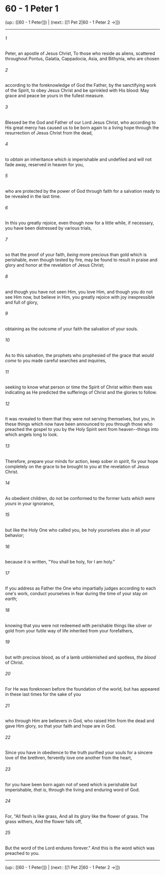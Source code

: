 # 60 - 1 Peter 1

(up:: [[60 - 1 Peter]]) | (next:: [[1 Pet 2|60 - 1 Peter 2 →]])

***


###### 1 
Peter, an apostle of Jesus Christ, To those who reside as aliens, scattered throughout Pontus, Galatia, Cappadocia, Asia, and Bithynia, who are chosen 

###### 2 
according to the foreknowledge of God the Father, by the sanctifying work of the Spirit, to obey Jesus Christ and be sprinkled with His blood: May grace and peace be yours in the fullest measure. 

###### 3 
Blessed be the God and Father of our Lord Jesus Christ, who according to His great mercy has caused us to be born again to a living hope through the resurrection of Jesus Christ from the dead, 

###### 4 
to _obtain_ an inheritance _which is_ imperishable and undefiled and will not fade away, reserved in heaven for you, 

###### 5 
who are protected by the power of God through faith for a salvation ready to be revealed in the last time. 

###### 6 
In this you greatly rejoice, even though now for a little while, if necessary, you have been distressed by various trials, 

###### 7 
so that the proof of your faith, _being_ more precious than gold which is perishable, even though tested by fire, may be found to result in praise and glory and honor at the revelation of Jesus Christ; 

###### 8 
and though you have not seen Him, you love Him, and though you do not see Him now, but believe in Him, you greatly rejoice with joy inexpressible and full of glory, 

###### 9 
obtaining as the outcome of your faith the salvation of your souls. 

###### 10 
As to this salvation, the prophets who prophesied of the grace that _would come_ to you made careful searches and inquiries, 

###### 11 
seeking to know what person or time the Spirit of Christ within them was indicating as He predicted the sufferings of Christ and the glories to follow. 

###### 12 
It was revealed to them that they were not serving themselves, but you, in these things which now have been announced to you through those who preached the gospel to you by the Holy Spirit sent from heaven--things into which angels long to look. 

###### 13 
Therefore, prepare your minds for action, keep sober _in spirit_, fix your hope completely on the grace to be brought to you at the revelation of Jesus Christ. 

###### 14 
As obedient children, do not be conformed to the former lusts _which were yours_ in your ignorance, 

###### 15 
but like the Holy One who called you, be holy yourselves also in all _your_ behavior; 

###### 16 
because it is written, "You shall be holy, for I am holy." 

###### 17 
If you address as Father the One who impartially judges according to each one's work, conduct yourselves in fear during the time of your stay _on earth_; 

###### 18 
knowing that you were not redeemed with perishable things like silver or gold from your futile way of life inherited from your forefathers, 

###### 19 
but with precious blood, as of a lamb unblemished and spotless, _the blood_ of Christ. 

###### 20 
For He was foreknown before the foundation of the world, but has appeared in these last times for the sake of you 

###### 21 
who through Him are believers in God, who raised Him from the dead and gave Him glory, so that your faith and hope are in God. 

###### 22 
Since you have in obedience to the truth purified your souls for a sincere love of the brethren, fervently love one another from the heart, 

###### 23 
for you have been born again not of seed which is perishable but imperishable, _that is_, through the living and enduring word of God. 

###### 24 
For, "All flesh is like grass, And all its glory like the flower of grass. The grass withers, And the flower falls off, 

###### 25 
But the word of the Lord endures forever." And this is the word which was preached to you.

***

(up:: [[60 - 1 Peter]]) | (next:: [[1 Pet 2|60 - 1 Peter 2 →]])
